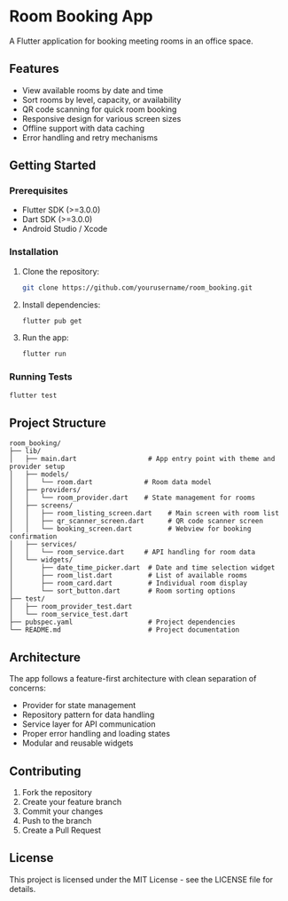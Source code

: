 # Room Booking App

A Flutter application for booking meeting rooms in an office space.

## Features

- View available rooms by date and time
- Sort rooms by level, capacity, or availability
- QR code scanning for quick room booking
- Responsive design for various screen sizes
- Offline support with data caching
- Error handling and retry mechanisms

## Getting Started

### Prerequisites

- Flutter SDK (>=3.0.0)
- Dart SDK (>=3.0.0)
- Android Studio / Xcode

### Installation

1. Clone the repository:
   ```bash
   git clone https://github.com/yourusername/room_booking.git
   ```

2. Install dependencies:
   ```bash
   flutter pub get
   ```

3. Run the app:
   ```bash
   flutter run
   ```

### Running Tests

```bash
flutter test
```

## Project Structure

```
room_booking/
├── lib/
│   ├── main.dart                  # App entry point with theme and provider setup
│   ├── models/
│   │   └── room.dart             # Room data model
│   ├── providers/
│   │   └── room_provider.dart    # State management for rooms
│   ├── screens/
│   │   ├── room_listing_screen.dart    # Main screen with room list
│   │   ├── qr_scanner_screen.dart      # QR code scanner screen
│   │   └── booking_screen.dart         # Webview for booking confirmation
│   ├── services/
│   │   └── room_service.dart     # API handling for room data
│   └── widgets/
│       ├── date_time_picker.dart  # Date and time selection widget
│       ├── room_list.dart         # List of available rooms
│       ├── room_card.dart         # Individual room display
│       └── sort_button.dart       # Room sorting options
├── test/
│   ├── room_provider_test.dart
│   └── room_service_test.dart
├── pubspec.yaml                   # Project dependencies
└── README.md                      # Project documentation
```

## Architecture

The app follows a feature-first architecture with clean separation of concerns:

- Provider for state management
- Repository pattern for data handling
- Service layer for API communication
- Proper error handling and loading states
- Modular and reusable widgets

## Contributing

1. Fork the repository
2. Create your feature branch
3. Commit your changes
4. Push to the branch
5. Create a Pull Request

## License

This project is licensed under the MIT License - see the LICENSE file for details.
```